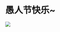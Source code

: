 # 愚人节快乐~
![](https://raw.githubusercontent.com/Anyway-Design/anyway-design.github.io/master/assets/wechat.png)